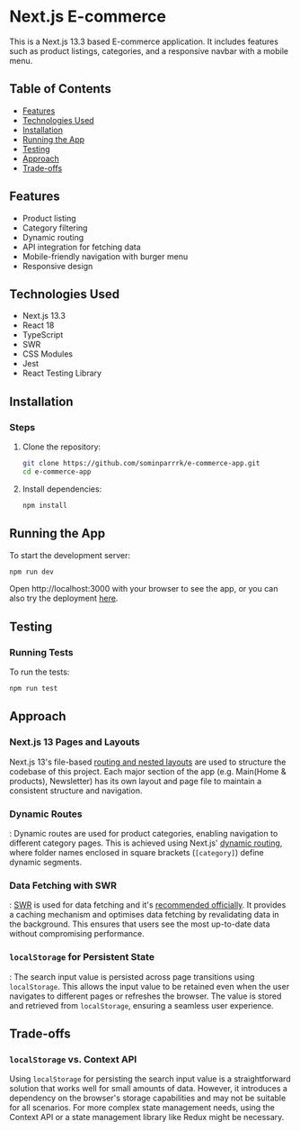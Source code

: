 # Next.js E-commerce

This is a Next.js 13.3 based E-commerce application. It includes features such as product listings, categories, and a responsive navbar with a mobile menu.

## Table of Contents

- [Features](#features)
- [Technologies Used](#technologies-used)
- [Installation](#installation)
- [Running the App](#running-the-app)
- [Testing](#testing)
- [Approach](#approach)
- [Trade-offs](#trade-offs)

## Features

- Product listing
- Category filtering
- Dynamic routing
- API integration for fetching data
- Mobile-friendly navigation with burger menu
- Responsive design

## Technologies Used

- Next.js 13.3
- React 18
- TypeScript
- SWR
- CSS Modules
- Jest
- React Testing Library

## Installation

### Steps

1. Clone the repository:

   ```bash
   git clone https://github.com/sominparrrk/e-commerce-app.git
   cd e-commerce-app
   ```

2. Install dependencies:
   ```bash
   npm install
   ```

## Running the App

To start the development server:

```bash
npm run dev
```

Open http://localhost:3000 with your browser to see the app, or you can also try the deployment [here](https://next-js-e-commerce-five.vercel.app/).

## Testing

### Running Tests

To run the tests:

```bash
npm run test
```

## Approach

### Next.js 13 Pages and Layouts

Next.js 13's file-based [routing and nested layouts](https://nextjs.org/docs/pages/building-your-application/routing/pages-and-layouts) are used to structure the codebase of this project. Each major section of the app (e.g. Main(Home & products), Newsletter) has its own layout and page file to maintain a consistent structure and navigation.

### Dynamic Routes

: Dynamic routes are used for product categories, enabling navigation to different category pages. This is achieved using Next.js' [dynamic routing](https://nextjs.org/docs/pages/building-your-application/routing/dynamic-routes), where folder names enclosed in square brackets (`[category]`) define dynamic segments.

### Data Fetching with SWR

: [SWR](https://swr.vercel.app/) is used for data fetching and it's [recommended officially](https://nextjs.org/docs/pages/building-your-application/data-fetching/client-side). It provides a caching mechanism and optimises data fetching by revalidating data in the background. This ensures that users see the most up-to-date data without compromising performance.

### `localStorage` for Persistent State

: The search input value is persisted across page transitions using `localStorage`. This allows the input value to be retained even when the user navigates to different pages or refreshes the browser. The value is stored and retrieved from `localStorage`, ensuring a seamless user experience.

## Trade-offs

### `localStorage` vs. Context API

Using `localStorage` for persisting the search input value is a straightforward solution that works well for small amounts of data. However, it introduces a dependency on the browser's storage capabilities and may not be suitable for all scenarios. For more complex state management needs, using the Context API or a state management library like Redux might be necessary.
